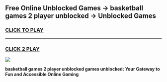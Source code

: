 
## Free Online Unblocked Games → basketball games 2 player unblocked → Unblocked Games
<h3>
<a href="https://premium.freeplayer.one?title=basketball_games_2_player_unblocked&ref=21F">CLICK TO PLAY</a></h3>
<hr>

<h3>
<a href="https://premium.freeplayer.one?title=basketball_games_2_player_unblocked&ref=21F">CLICK 2 PLAY</a>
  
</h3>

<a href="https://premium.freeplayer.one?title=basketball_games_2_player_unblocked&ref=21F/"><img src="https://clearcache.store/games.png"></a>


**basketball games 2 player unblocked games unblocked: Your Gateway to Fun and Accessible Online Gaming**
